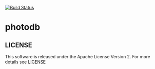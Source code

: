 [![Build Status](https://travis-ci.org/jmarin/photodb.svg?branch=master)](https://travis-ci.org/jmarin/photodb)

# photodb

## LICENSE

This software is released under the Apache License Version 2. For more details see [LICENSE](LICENSE)